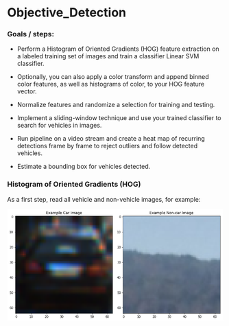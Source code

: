 # Objective_Detection

### Goals / steps:

* Perform a Histogram of Oriented Gradients (HOG) feature extraction on a labeled training set of images and train a classifier Linear SVM classifier.

* Optionally, you can also apply a color transform and append binned color features, as well as histograms of color, to your HOG feature vector.
* Normalize features and randomize a selection for training and testing.
* Implement a sliding-window technique and use your trained classifier to search for vehicles in images.
* Run pipeline on a video stream and create a heat map of recurring detections frame by frame to reject outliers and follow detected vehicles.
* Estimate a bounding box for vehicles detected.



### Histogram of Oriented Gradients (HOG)

As a first step, read all vehicle and non-vehicle images, for example:

![](output_images/01.png)

